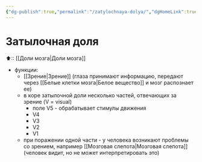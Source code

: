 ```yaml
---
{"dg-publish":true,"permalink":"/zatylochnaya-dolya/","dgHomeLink":true,"dgPassFrontmatter":false}
---
```



# Затылочная доля
⬆:: [[Доли мозга|Доли мозга]]

- функции:
	- [[Зрение|Зрение]] (глаза принимают информацию, передают через [[Белые клетки мозга|Белое вещество]] и мозг распознает ее)
	- в коре затылочной доли несколько частей, отвечающих за зрение (V = visual)
		- поле V5 - обрабатывает стимулы движения
		- V4
		- V3
		- V2
		- V1
	- при поражении одной части - у человека возникают проблемы со зрением, например [[Мозговая слепота|Мозговая слепота]] (человек видит, но не может интерпретировать это)